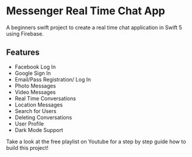 # Messenger Real Time Chat App

A beginners swift project to create a real time chat application in Swift 5 using Firebase.

## Features
- Facebook Log In
- Google Sign In
- Email/Pass Registration/ Log In
- Photo Messages
- Video Messages
- Real Time Conversations
- Location Messages
- Search for Users
- Deleting Conversations
- User Profile
- Dark Mode Support

Take a look at the free playlist on Youtube for a step by step guide how to build this project!
